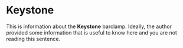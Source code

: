 # Keystone

This is information about the **Keystone** barclamp. Ideally, the author provided some information that is 
useful to know here and you are not reading this sentence.

